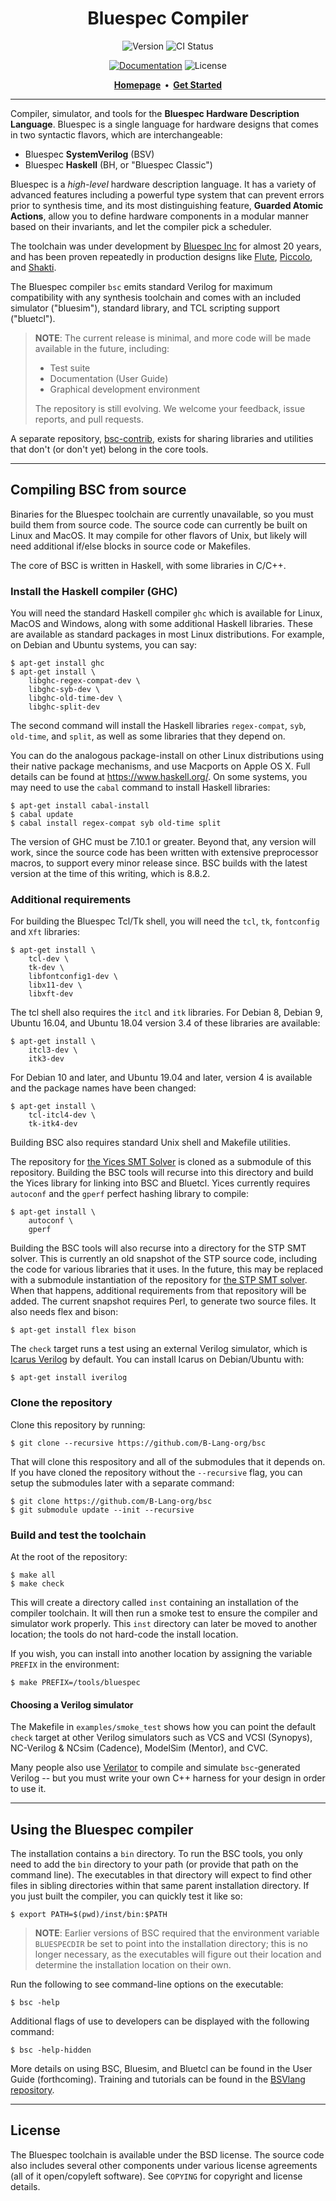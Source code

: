<div class="title-block" style="text-align: center;" align="center">

# Bluespec Compiler

![Version] ![CI Status]

[![Documentation]][Doc page]
![License]

[Doc page]:       https://github.com/B-Lang-org/bsc
[Documentation]:  https://img.shields.io/badge/docs-Manual-orange.svg?logo=markdown
[License]:        https://img.shields.io/badge/license-BSD%203-blueviolet.svg
[Version]:        https://img.shields.io/badge/release-2020.02,%20"Open%20Source%20Release"-red.svg?logo=v
[CI Status]:      https://github.com/b-lang-org/bsc/workflows/CI/badge.svg

<strong>
  <a href="https://github.com/B-Lang-org/bsc">Homepage</a>&nbsp;&nbsp;&bull;&nbsp;&nbsp;<a href="https://github.com/B-Lang-org/bsc">Get Started</a>
</strong>

---

</div>

Compiler, simulator, and tools for the **Bluespec Hardware Description
Language**. Bluespec is a single language for hardware designs that comes in
two syntactic flavors, which are interchangeable:

  - Bluespec **SystemVerilog** (BSV)
  - Bluespec **Haskell** (BH, or "Bluespec Classic")

Bluespec is a *high-level* hardware description language. It has a variety of
advanced features including a powerful type system that can prevent errors
prior to synthesis time, and its most distinguishing feature, **Guarded Atomic
Actions**, allow you to define hardware components in a modular manner based on
their invariants, and let the compiler pick a scheduler.

The toolchain was under development by [Bluespec Inc] for almost 20 years, and
has been proven repeatedly in production designs like [Flute], [Piccolo], and
[Shakti].

The Bluespec compiler `bsc` emits standard Verilog for maximum compatibility
with any synthesis toolchain and comes with an included simulator ("bluesim"),
standard library, and TCL scripting support ("bluetcl").

> **NOTE**: The current release is minimal, and more code will
> be made available in the future, including:
>
> - Test suite
> - Documentation (User Guide)
> - Graphical development environment
>
> The repository is still evolving. We welcome your feedback, issue reports,
> and pull requests.

A separate repository, [bsc-contrib](https://github.com/B-Lang-org/bsc-contrib),
exists for sharing libraries and utilities that don't (or don't yet) belong in
the core tools.

[Bluespec Inc]: https://bluespec.com
[Flute]: https://github.com/bluespec/Flute
[Piccolo]: https://github.com/bluespec/Piccolo
[Shakti]: https://shakti.org.in

---

## Compiling BSC from source

Binaries for the Bluespec toolchain are currently unavailable, so you must
build them from source code. The source code can currently be built on Linux
and MacOS. It may compile for other flavors of Unix, but likely will need
additional if/else blocks in source code or Makefiles.

The core of BSC is written in Haskell, with some libraries in C/C++.

### Install the Haskell compiler (GHC)

You will need the standard Haskell compiler `ghc` which is available for Linux,
MacOS and Windows, along with some additional Haskell libraries. These are
available as standard packages in most Linux distributions. For example, on
Debian and Ubuntu systems, you can say:

    $ apt-get install ghc
    $ apt-get install \
        libghc-regex-compat-dev \
        libghc-syb-dev \
        libghc-old-time-dev \
        libghc-split-dev

The second command will install the Haskell libraries `regex-compat`, `syb`,
`old-time`, and `split`, as well as some libraries that they depend on.

You can do the analogous package-install on other Linux distributions using
their native package mechanisms, and use Macports on Apple OS X. Full details
can be found at <https://www.haskell.org/>. On some systems, you may need to
use the `cabal` command to install Haskell libraries:

    $ apt-get install cabal-install
    $ cabal update
    $ cabal install regex-compat syb old-time split

The version of GHC must be 7.10.1 or greater.
Beyond that, any version will work, since the source code has been written
with extensive preprocessor macros, to support every minor release since.
BSC builds with the latest version at the time of this writing, which is 8.8.2.

### Additional requirements

For building the Bluespec Tcl/Tk shell, you will need the `tcl`, `tk`,
`fontconfig` and `Xft` libraries:

    $ apt-get install \
        tcl-dev \
        tk-dev \
        libfontconfig1-dev \
        libx11-dev \
        libxft-dev

The tcl shell also requires the `itcl` and `itk` libraries. For Debian 8,
Debian 9, Ubuntu 16.04, and Ubuntu 18.04 version 3.4 of these libraries
are available:

    $ apt-get install \
        itcl3-dev \
        itk3-dev

For Debian 10 and later, and Ubuntu 19.04 and later, version 4 is available
and the package names have been changed:

    $ apt-get install \
        tcl-itcl4-dev \
        tk-itk4-dev

Building BSC also requires standard Unix shell and Makefile utilities.

The repository for [the Yices SMT Solver](https://github.com/SRI-CSL/yices2) is
cloned as a submodule of this repository. Building the BSC tools will recurse
into this directory and build the Yices library for linking into BSC and
Bluetcl. Yices currently requires `autoconf` and the `gperf` perfect hashing
library to compile:

    $ apt-get install \
        autoconf \
        gperf

Building the BSC tools will also recurse into a directory for the STP SMT
solver. This is currently an old snapshot of the STP source code, including the
code for various libraries that it uses. In the future, this may be replaced
with a submodule instantiation of the repository for [the STP SMT
solver](https://github.com/stp/stp). When that happens, additional requirements
from that repository will be added. The current snapshot requires Perl, to
generate two source files. It also needs flex and bison:

    $ apt-get install flex bison

The `check` target runs a test using an external Verilog simulator, which is
[Icarus Verilog] by default. You can install Icarus on Debian/Ubuntu with:

    $ apt-get install iverilog

[Icarus Verilog]: http://iverilog.icarus.com

### Clone the repository

Clone this repository by running:

    $ git clone --recursive https://github.com/B-Lang-org/bsc

That will clone this respository and all of the submodules that it depends on.
If you have cloned the repository without the `--recursive` flag, you can setup
the submodules later with a separate command:

    $ git clone https://github.com/B-Lang-org/bsc
    $ git submodule update --init --recursive

### Build and test the toolchain

At the root of the repository:

    $ make all
    $ make check

This will create a directory called `inst` containing an installation of the
compiler toolchain. It will then run a smoke test to ensure the compiler and
simulator work properly. This `inst` directory can later be moved to another
location; the tools do not hard-code the install location.

If you wish, you can install into another location by assigning the variable
`PREFIX` in the environment:

    $ make PREFIX=/tools/bluespec

#### Choosing a Verilog simulator

The Makefile in `examples/smoke_test` shows how you can point the default
`check` target at other Verilog simulators such as VCS and VCSI (Synopys),
NC-Verilog & NCsim (Cadence), ModelSim (Mentor), and CVC.

Many people also use [Verilator][] to compile and simulate `bsc`-generated
Verilog -- but you must write your own C++ harness for your design in order to
use it.

[Verilator]: https://www.veripool.org/wiki/verilator

---

## Using the Bluespec compiler

The installation contains a `bin` directory. To run the BSC tools, you only
need to add the `bin` directory to your path (or provide that path on the
command line). The executables in that directory will expect to find other
files in sibling directories within that same parent installation directory. If
you just built the compiler, you can quickly test it like so:

    $ export PATH=$(pwd)/inst/bin:$PATH

> **NOTE**: Earlier versions of BSC required that the environment variable
> `BLUESPECDIR` be set to point into the installation directory; this is no
> longer necessary, as the executables will figure out their location and
> determine the installation location on their own.

Run the following to see command-line options on the executable:

    $ bsc -help

Additional flags of use to developers can be displayed with the
following command:

    $ bsc -help-hidden

More details on using BSC, Bluesim, and Bluetcl can be found in the User Guide
(forthcoming). Training and tutorials can be found in the [BSVlang
repository](https://github.com/BSVLang/Main).

---

## License

The Bluespec toolchain is available under the BSD license. The source code also
includes several other components under various license agreements (all of it
open/copyleft software). See `COPYING` for copyright and license details.
